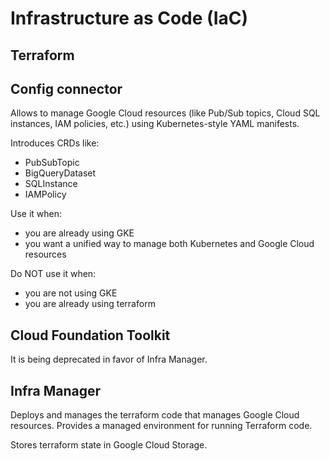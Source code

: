# Infrastructure as Code (IaC)

## Terraform

## Config connector

Allows to manage Google Cloud resources (like Pub/Sub topics, Cloud SQL instances, IAM policies, etc.) using Kubernetes-style YAML manifests.

Introduces CRDs like:

- PubSubTopic
- BigQueryDataset
- SQLInstance
- IAMPolicy

Use it when:

- you are already using GKE
- you want a unified way to manage both Kubernetes and Google Cloud resources

Do NOT use it when:

- you are not using GKE
- you are already using terraform

## Cloud Foundation Toolkit

It is being deprecated in favor of Infra Manager.

## Infra Manager

Deploys and manages the terraform code that manages Google Cloud resources. Provides a managed environment for running Terraform code.

Stores terraform state in Google Cloud Storage.